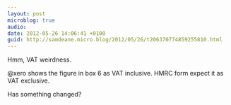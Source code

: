 ```yaml
---
layout: post
microblog: true
audio: 
date: 2012-05-26 14:06:41 +0100
guid: http://samdeane.micro.blog/2012/05/26/t206370774859255810.html
---
```

Hmm, VAT weirdness.

@xero shows the figure in box 6 as VAT inclusive. HMRC form expect it as VAT exclusive.

Has something changed?
